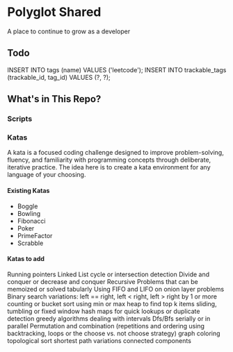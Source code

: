 # Polyglot Shared

A place to continue to grow as a developer

## Todo

INSERT INTO tags (name) VALUES ('leetcode');
INSERT INTO trackable_tags (trackable_id, tag_id) VALUES (?, ?);

## What's in This Repo?

### Scripts

### Katas

A kata is a focused coding challenge designed to improve problem-solving, fluency, and familiarity with programming concepts through deliberate, iterative practice. The idea here is to create a kata environment for any language of your choosing.

#### Existing Katas
- Boggle
- Bowling
- Fibonacci
- Poker
- PrimeFactor
- Scrabble

#### Katas to add

Running pointers
Linked List cycle or intersection detection
Divide and conquer or decrease and conquer
Recursive Problems that can be memoized or solved tabularly
Using FIFO and LIFO on onion layer problems
Binary search variations: left == right, left < right, left > right by 1 or more
counting or bucket sort
using min or max heap to find top k items
sliding, tumbling or fixed window
hash maps for quick lookups or duplicate detection
greedy algorithms
dealing with intervals
Dfs/Bfs serially or in parallel
Permutation and combination (repetitions and ordering using backtracking, loops or the choose vs. not choose strategy)
graph coloring
topological sort
shortest path variations
connected components

